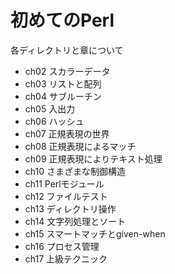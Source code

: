 # 初めてのPerl
各ディレクトリと章について
- ch02 スカラーデータ
- ch03 リストと配列
- ch04 サブルーチン
- ch05 入出力
- ch06 ハッシュ
- ch07 正規表現の世界
- ch08 正規表現によるマッチ
- ch09 正規表現によりテキスト処理
- ch10 さまざまな制御構造
- ch11 Perlモジュール
- ch12 ファイルテスト
- ch13 ディレクトリ操作
- ch14 文字列処理とソート
- ch15 スマートマッチとgiven-when
- ch16 プロセス管理
- ch17 上級テクニック